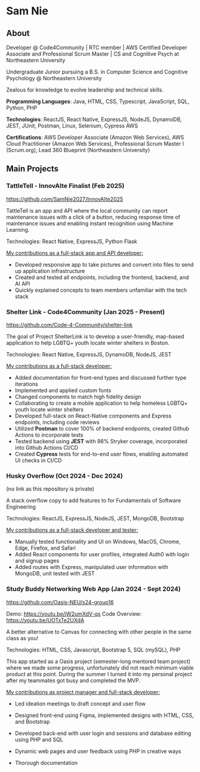 # Sam Nie

## About
Developer @ Code4Community | RTC member | AWS Certified Developer Associate and Professional Scrum Master | CS and Cognitive Psych at Northeastern University

Undergraduate Junior pursuing a B.S. in Computer Science and Cognitive Psychology @ Northeastern University 

Zealous for knowledge to evolve leadership and technical skills.

**Programming Languages**: Java, HTML, CSS, Typescript, JavaScript, SQL, Python, PHP 

**Technologies**:  ReactJS, React Native, ExpressJS, NodeJS, DynamoDB, JEST, JUnit, Postman, Linux, Selenium, Cypress AWS 

**Certifications**: AWS Developer Associate (Amazon Web Services), AWS Cloud Practitioner (Amazon Web Services), Professional Scrum Master I (Scrum.org), Lead 360 Blueprint (Northeastern University) 


## Main Projects

### TattleTell - InnovAIte Finalist (Feb 2025)

https://github.com/SamNie2027/InnovAIte2025

TattleTell is an app and API where the local community can report maintenance issues with a click of a button, reducing response time of maintenance issues and enabling instant recognition using Machine Learning. 

Technologies: React Native, ExpressJS, Python Flask

<ins>My contributions as a full-stack app and API developer:</ins>
- Developed responsive app to take pictures and convert into files to send up application infrastructure
- Created and tested all endpoints, including the frontend, backend, and AI API
- Quickly explained concepts to team members unfamiliar with the tech stack

### Shelter Link - Code4Community (Jan 2025 - Present)

https://github.com/Code-4-Community/shelter-link

The goal of Project ShelterLink is to develop a user-friendly, map-based application to help LGBTQ+ youth locate winter shelters in Boston.

Technologies: React Native, ExpressJS, DynamoDB, NodeJS, JEST

<ins>My contributions as a full-stack developer:</ins>

- Added documentation for front-end types and discussed further type iterations
- Implemented and applied custom fonts
- Changed components to match high fidelity design
- Collaborating to create a mobile application to help homeless LGBTQ+ youth locate winter shelters
- Developed full-stack on React-Native components and Express endpoints, including code reviews
- Utilized **Postman** to cover 100% of backend endpoints, created Github Actions to incorporate tests
- Tested backend using **JEST** with 98% Stryker coverage, incorporated into Github Actions CI/CD
- Created **Cypress** tests for end-to-end user flows, enabling automated UI checks in CI/CD 

### Husky Overflow (Oct 2024 - Dec 2024)
(no link as this repository is private)

A stack overflow copy to add features to for Fundamentals of Software Engineering

Technologies: ReactJS, ExpressJS, NodeJS, JEST, MongoDB, Bootstrap

<ins>My contributions as a full-stack developer and tester:</ins>
- Manually tested functionality and UI on Windows, MacOS, Chrome, Edge, Firefox, and Safari 
- Added React components for user profiles, integrated Auth0 with login and signup pages 
- Added routes with Express, manipulated user information with MongoDB, unit tested with JEST 

### Study Buddy Networking Web App (Jan 2024 - Sept 2024)

https://github.com/Oasis-NEU/s24-group16

Demo: https://youtu.be/jW2umXdV-qs
Code Overview: https://youtu.be/UOTxTe2UXdA

A better alternative to Canvas for connecting with other people in the same class as you!

Technologies: HTML, CSS, Javascript, Bootstrap 5, SQL (mySQL), PHP 

This app started as a Oasis project (semester-long mentored team project) where we made some progress, unfortunately did not reach minimum viable product at this point. During the summer I turned it into my personal project after my teammates got busy and completed the MVP. 

<ins>My contributions as project manager and full-stack developer:</ins>

 - Led ideation meetings to draft concept and user flow 

 - Designed front-end using Figma, implemented designs with HTML, CSS, and Bootstrap 

 - Developed back-end with user login and sessions and database editing using PHP and SQL

 - Dynamic web pages and user feedback using PHP in creative ways
  
 - Thorough documentation




<!--
**SamNie2027/SamNie2027** is a ✨ _special_ ✨ repository because its `README.md` (this file) appears on your GitHub profile.

Here are some ideas to get you started:

random change

- 🌱 I’m currently learning ...
- 👯 I’m looking to collaborate on ...
- 🤔 I’m looking for help with ...
- 💬 Ask me about ...
- 📫 How to reach me: ...
- 😄 Pronouns: ...
- ⚡ Fun fact: ...
-->
